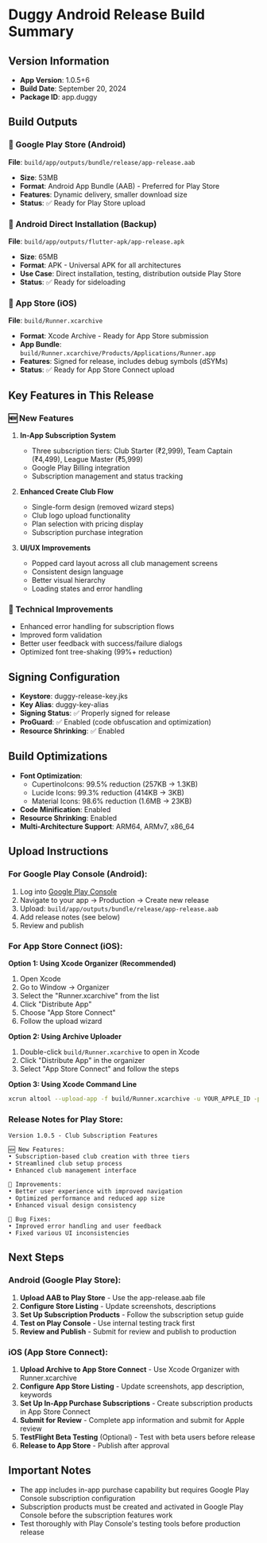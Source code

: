 # Duggy Android Release Build Summary

## Version Information
- **App Version**: 1.0.5+6
- **Build Date**: September 20, 2024
- **Package ID**: app.duggy

## Build Outputs

### 🎯 Google Play Store (Android)
**File**: `build/app/outputs/bundle/release/app-release.aab`
- **Size**: 53MB
- **Format**: Android App Bundle (AAB) - Preferred for Play Store
- **Features**: Dynamic delivery, smaller download size
- **Status**: ✅ Ready for Play Store upload

### 📱 Android Direct Installation (Backup)
**File**: `build/app/outputs/flutter-apk/app-release.apk`
- **Size**: 65MB
- **Format**: APK - Universal APK for all architectures
- **Use Case**: Direct installation, testing, distribution outside Play Store
- **Status**: ✅ Ready for sideloading

### 🍎 App Store (iOS)
**File**: `build/Runner.xcarchive`
- **Format**: Xcode Archive - Ready for App Store submission
- **App Bundle**: `build/Runner.xcarchive/Products/Applications/Runner.app`
- **Features**: Signed for release, includes debug symbols (dSYMs)
- **Status**: ✅ Ready for App Store Connect upload

## Key Features in This Release

### 🆕 New Features
1. **In-App Subscription System**
   - Three subscription tiers: Club Starter (₹2,999), Team Captain (₹4,499), League Master (₹5,999)
   - Google Play Billing integration
   - Subscription management and status tracking

2. **Enhanced Create Club Flow**
   - Single-form design (removed wizard steps)
   - Club logo upload functionality
   - Plan selection with pricing display
   - Subscription purchase integration

3. **UI/UX Improvements**
   - Popped card layout across all club management screens
   - Consistent design language
   - Better visual hierarchy
   - Loading states and error handling

### 🔧 Technical Improvements
- Enhanced error handling for subscription flows
- Improved form validation
- Better user feedback with success/failure dialogs
- Optimized font tree-shaking (99%+ reduction)

## Signing Configuration
- **Keystore**: duggy-release-key.jks
- **Key Alias**: duggy-key-alias
- **Signing Status**: ✅ Properly signed for release
- **ProGuard**: ✅ Enabled (code obfuscation and optimization)
- **Resource Shrinking**: ✅ Enabled

## Build Optimizations
- **Font Optimization**:
  - CupertinoIcons: 99.5% reduction (257KB → 1.3KB)
  - Lucide Icons: 99.3% reduction (414KB → 3KB)
  - Material Icons: 98.6% reduction (1.6MB → 23KB)
- **Code Minification**: Enabled
- **Resource Shrinking**: Enabled
- **Multi-Architecture Support**: ARM64, ARMv7, x86_64

## Upload Instructions

### For Google Play Console (Android):
1. Log into [Google Play Console](https://play.google.com/console)
2. Navigate to your app → Production → Create new release
3. Upload: `build/app/outputs/bundle/release/app-release.aab`
4. Add release notes (see below)
5. Review and publish

### For App Store Connect (iOS):
**Option 1: Using Xcode Organizer (Recommended)**
1. Open Xcode
2. Go to Window → Organizer
3. Select the "Runner.xcarchive" from the list
4. Click "Distribute App"
5. Choose "App Store Connect"
6. Follow the upload wizard

**Option 2: Using Archive Uploader**
1. Double-click `build/Runner.xcarchive` to open in Xcode
2. Click "Distribute App" in the organizer
3. Select "App Store Connect" and follow the steps

**Option 3: Using Xcode Command Line**
```bash
xcrun altool --upload-app -f build/Runner.xcarchive -u YOUR_APPLE_ID -p YOUR_APP_PASSWORD
```

### Release Notes for Play Store:
```
Version 1.0.5 - Club Subscription Features

🆕 New Features:
• Subscription-based club creation with three tiers
• Streamlined club setup process
• Enhanced club management interface

🔧 Improvements:
• Better user experience with improved navigation
• Optimized performance and reduced app size
• Enhanced visual design consistency

🐛 Bug Fixes:
• Improved error handling and user feedback
• Fixed various UI inconsistencies
```

## Next Steps

### Android (Google Play Store):
1. **Upload AAB to Play Store** - Use the app-release.aab file
2. **Configure Store Listing** - Update screenshots, descriptions
3. **Set Up Subscription Products** - Follow the subscription setup guide
4. **Test on Play Console** - Use internal testing track first
5. **Review and Publish** - Submit for review and publish to production

### iOS (App Store Connect):
1. **Upload Archive to App Store Connect** - Use Xcode Organizer with Runner.xcarchive
2. **Configure App Store Listing** - Update screenshots, app description, keywords
3. **Set Up In-App Purchase Subscriptions** - Create subscription products in App Store Connect
4. **Submit for Review** - Complete app information and submit for Apple review
5. **TestFlight Beta Testing** (Optional) - Test with beta users before release
6. **Release to App Store** - Publish after approval

## Important Notes
- The app includes in-app purchase capability but requires Google Play Console subscription configuration
- Subscription products must be created and activated in Google Play Console before the subscription features work
- Test thoroughly with Play Console's testing tools before production release